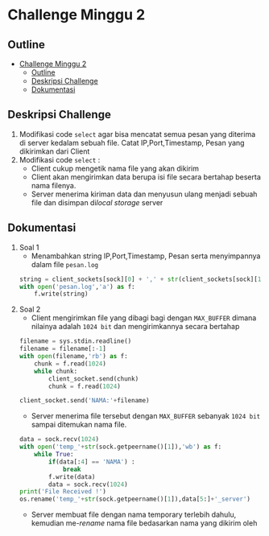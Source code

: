 # Challenge Minggu 2

## Outline
- [Challenge Minggu 2](#challenge-minggu-2)
  - [Outline](#outline)
  - [Deskripsi Challenge](#deskripsi-challenge)
  - [Dokumentasi](#dokumentasi)

## Deskripsi Challenge
1. Modifikasi code `select` agar bisa mencatat semua pesan yang diterima di server kedalam sebuah file. Catat IP,Port,Timestamp, Pesan yang dikirimkan dari Client
2. Modifikasi code `select` :
   - Client cukup mengetik nama file yang akan dikirim
   - Client akan mengirimkan data berupa isi file secara bertahap beserta nama filenya.
   - Server menerima kiriman data dan menyusun ulang menjadi sebuah file dan disimpan di*local storage* server

## Dokumentasi
1. Soal 1
    - Menambahkan string IP,Port,Timestamp, Pesan serta menyimpannya dalam file `pesan.log`
    ```python
    string = client_sockets[sock][0] + ',' + str(client_sockets[sock][1]) + ',' + str(datetime.datetime.fromtimestamp(time.time()).strftime('%Y-%m-%d %H:%M:%S')) + ',' + data
    with open('pesan.log','a') as f:
        f.write(string)
    ```
2. Soal 2
    - Client mengirimkan file yang dibagi bagi dengan `MAX_BUFFER` dimana nilainya adalah `1024 bit` dan mengirimkannya secara bertahap
    ```python
    filename = sys.stdin.readline()
    filename = filename[:-1]
    with open(filename,'rb') as f:
        chunk = f.read(1024)
        while chunk:
            client_socket.send(chunk)
            chunk = f.read(1024)

    client_socket.send('NAMA:'+filename)
    ```
    - Server menerima file tersebut dengan `MAX_BUFFER` sebanyak `1024 bit` sampai ditemukan nama file.
    ```python
    data = sock.recv(1024)
    with open('temp_'+str(sock.getpeername()[1]),'wb') as f:
        while True:
            if(data[:4] == 'NAMA') :
                break
            f.write(data)
            data = sock.recv(1024)
    print('File Received !')
    os.rename('temp_'+str(sock.getpeername()[1]),data[5:]+'_server')
    ```
    - Server membuat file dengan nama temporary terlebih dahulu, kemudian me-*rename* nama file bedasarkan nama yang dikirim oleh 